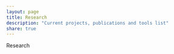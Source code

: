 ```yaml
---
layout: page
title: Research
description: "Current projects, publications and tools list"
share: true
---
```


Research